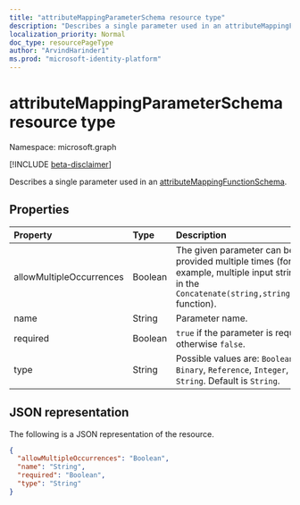 ```yaml
---
title: "attributeMappingParameterSchema resource type"
description: "Describes a single parameter used in an attributeMappingFunctionSchema."
localization_priority: Normal
doc_type: resourcePageType
author: "ArvindHarinder1"
ms.prod: "microsoft-identity-platform"
---
```


# attributeMappingParameterSchema resource type

Namespace: microsoft.graph

[!INCLUDE [beta-disclaimer](../../includes/beta-disclaimer.md)]

Describes a single parameter used in an [attributeMappingFunctionSchema](../resources/synchronization-attributemappingfunctionschema.md).

## Properties

| Property                   | Type                      | Description    |
|:---------------------------|:-------------------------|:---------------|
|allowMultipleOccurrences    |Boolean                   |The given parameter can be provided multiple times (for example, multiple input strings in the `Concatenate(string,string,...)` function). |
|name                        |String                    |Parameter name. |
|required                    |Boolean                   |`true` if the parameter is required; otherwise `false`. |
|type                        |String                    |Possible values are: `Boolean`, `Binary`, `Reference`, `Integer`, `String`. Default is `String`.|

## JSON representation

The following is a JSON representation of the resource.

<!-- {
  "blockType": "resource",
  "optionalProperties": [

  ],
  "@odata.type": "microsoft.graph.attributeMappingParameterSchema"
}-->

```json
{
  "allowMultipleOccurrences": "Boolean",
  "name": "String",
  "required": "Boolean",
  "type": "String"
}

```

<!-- uuid: 8fcb5dbc-d5aa-4681-8e31-b001d5168d79
2015-10-25 14:57:30 UTC -->
<!--
{
  "type": "#page.annotation",
  "description": "attributeMappingParameterSchema resource",
  "keywords": "",
  "section": "documentation",
  "tocPath": "",
  "suppressions": []
}
-->
